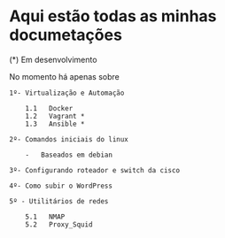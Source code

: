 # Aqui estão todas as minhas documetações

(*) Em desenvolvimento

No momento há apenas sobre

    1º- Virtualização e Automação
        
        1.1   Docker  
        1.2   Vagrant *
        1.3   Ansible *

    2º- Comandos iniciais do linux

        -   Baseados em debian

    3º- Configurando roteador e switch da cisco

    4º- Como subir o WordPress

    5º - Utilitários de redes

        5.1   NMAP
        5.2   Proxy_Squid




